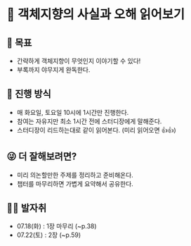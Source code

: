 # 📙 객체지향의 사실과 오해 읽어보기
## 🎯 목표
 - 간략하게 객체지향이 무엇인지 이야기할 수 있다!
 - 부록까지 야무지게 완독한다.

## 🙋 진행 방식
 - 매 화요일, 토요일 10시에 1시간만 진행한다.
 - 참여는 자유지만 최소 1시간 전에 스터디장에게 말해준다.
 - 스터디장이 리드하는대로 같이 읽어본다. (미리 읽어오면 👍👍)

## 😜 더 잘해보려면?
 - 미리 의논할만한 주제를 정리하고 준비해온다.
 - 챕터를 마무리하면 가볍게 요약해서 공유한다.

## 🏃‍♂️ 발자취
- 07.18(화) : 1장 마무리 (~p.38)
- 07.22(토) : 2장 (~p.59)
